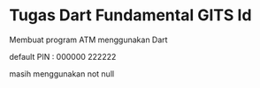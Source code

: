 # Tugas Dart Fundamental GITS Id

Membuat program ATM menggunakan Dart

default PIN :
000000
222222

masih menggunakan not null
